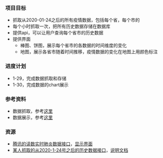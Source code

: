 ### 项目目标
- 抓取从2020-01-24之后的所有疫情数据，包括每个省，每个市的
- 每个小时抓取一次，把所有历史数据存储在数据库
- 提供api，可以让用户查询每个省市的历史数据
- 提供界面
  - 棒图、饼图，展示每个省市的各数据的时间维度的变化
  - 地图，展示各省市随着时间推移，疫情数据的变化在地图上用颜色标注

### 进度计划
- 1-29，完成数据抓取和存储
- 1-30，完成数据的chart展示


### 参考资料
- 数据抓取，参考[这里](https://github.com/BlankerL/DXY-2019-nCoV-Crawler)
- 数据展示，参考[这里](https://blog.csdn.net/xufive/article/details/104093197)

### 资源
- [腾讯的读数实时肺炎数据接口](https://service-f9fjwngp-1252021671.bj.apigw.tencentcs.com/release/pneumonia)，[显示界面](https://news.qq.com/zt2020/page/feiyan.htm#charts)
- [某人抓取的从2020-1-24号之后的历史数据接口](http://lab.isaaclin.cn/nCoV/api/area?latest=0)，[说明文档](http://lab.isaaclin.cn/nCoV/)
